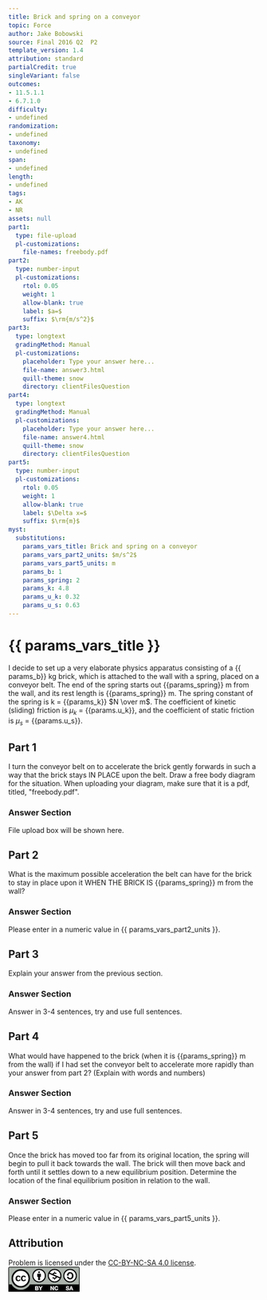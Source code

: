 ```yaml
---
title: Brick and spring on a conveyor
topic: Force
author: Jake Bobowski
source: Final 2016 Q2  P2
template_version: 1.4
attribution: standard
partialCredit: true
singleVariant: false
outcomes:
- 11.5.1.1
- 6.7.1.0
difficulty:
- undefined
randomization:
- undefined
taxonomy:
- undefined
span:
- undefined
length:
- undefined
tags:
- AK
- NR
assets: null
part1:
  type: file-upload
  pl-customizations:
    file-names: freebody.pdf
part2:
  type: number-input
  pl-customizations:
    rtol: 0.05
    weight: 1
    allow-blank: true
    label: $a=$
    suffix: $\rm{m/s^2}$
part3:
  type: longtext
  gradingMethod: Manual
  pl-customizations:
    placeholder: Type your answer here...
    file-name: answer3.html
    quill-theme: snow
    directory: clientFilesQuestion
part4:
  type: longtext
  gradingMethod: Manual
  pl-customizations:
    placeholder: Type your answer here...
    file-name: answer4.html
    quill-theme: snow
    directory: clientFilesQuestion
part5:
  type: number-input
  pl-customizations:
    rtol: 0.05
    weight: 1
    allow-blank: true
    label: $\Delta x=$
    suffix: $\rm{m}$
myst:
  substitutions:
    params_vars_title: Brick and spring on a conveyor
    params_vars_part2_units: $m/s^2$
    params_vars_part5_units: m
    params_b: 1
    params_spring: 2
    params_k: 4.8
    params_u_k: 0.32
    params_u_s: 0.63
---
```

# {{ params_vars_title }}
I decide to set up a very elaborate physics apparatus consisting of a {{ params_b}} kg brick, which is attached to the wall with a spring, placed on a conveyor belt. The end of the spring starts out {{params_spring}} m from the wall, and its rest length is {{params_spring}} m. The spring constant of the spring is k = {{params_k}} $N \over m$. The coefficient of kinetic (sliding) friction is $\mu_k$ = {{params.u_k}}, and the coefficient of static friction is $\mu_s$ = {{params.u_s}}.

## Part 1

I turn the conveyor belt on to accelerate the brick gently forwards in such a way that the brick stays IN PLACE upon the belt. Draw a free body diagram for the situation. When uploading your diagram, make sure that it is a pdf, titled, "freebody.pdf".

### Answer Section

File upload box will be shown here.

## Part 2

What is the maximum possible acceleration the belt can have for the brick to stay in place upon it WHEN THE BRICK IS {{params_spring}} m from the wall?

### Answer Section

Please enter in a numeric value in {{ params_vars_part2_units }}.

## Part 3

Explain your answer from the previous section.

### Answer Section

Answer in 3-4 sentences, try and use full sentences.

## Part 4

What would have happened to the brick (when it is {{params_spring}} m from the wall) if I had set the conveyor belt to accelerate more rapidly than your answer from part 2? (Explain with words and numbers)

### Answer Section

Answer in 3-4 sentences, try and use full sentences.

## Part 5

Once the brick has moved too far from its original location, the spring will begin to pull it back towards the wall. The brick will then move back and forth until it settles down to a new equilibrium position. Determine the location of the final equilibrium position in relation to the wall.

### Answer Section

Please enter in a numeric value in {{ params_vars_part5_units }}.

## Attribution

Problem is licensed under the [CC-BY-NC-SA 4.0 license](https://creativecommons.org/licenses/by-nc-sa/4.0/).<br> ![The Creative Commons 4.0 license requiring attribution-BY, non-commercial-NC, and share-alike-SA license.](https://raw.githubusercontent.com/firasm/bits/master/by-nc-sa.png)